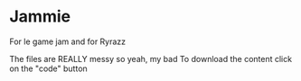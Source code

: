 # Jammie
For le game jam and for Ryrazz

The files are REALLY messy so yeah, my bad
To download the content click on the "code" button 
